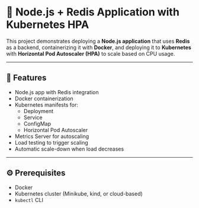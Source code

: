 # 🚀 Node.js + Redis Application with Kubernetes HPA

This project demonstrates deploying a **Node.js application** that uses **Redis** as a backend, containerizing it with **Docker**, and deploying it to **Kubernetes** with **Horizontal Pod Autoscaler (HPA)** to scale based on CPU usage.

---

## 📌 Features
- Node.js app with Redis integration
- Docker containerization
- Kubernetes manifests for:
  - Deployment
  - Service
  - ConfigMap
  - Horizontal Pod Autoscaler
- Metrics Server for autoscaling
- Load testing to trigger scaling
- Automatic scale-down when load decreases

---

## ⚙️ Prerequisites
- Docker
- Kubernetes cluster (Minikube, kind, or cloud-based)
- `kubectl` CLI
